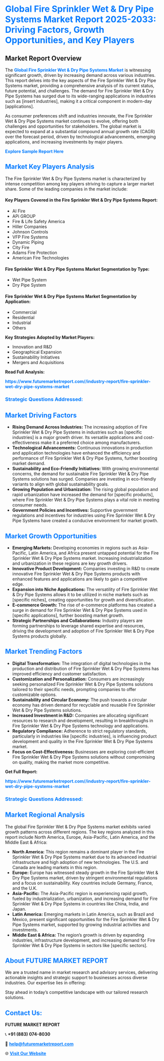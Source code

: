 <h1 style="color: #007BFF;">Global Fire Sprinkler Wet & Dry Pipe Systems Market Report 2025-2033: Driving Factors, Growth Opportunities, and Key Players</h1>

<section id="overview">
<h2>Market Report Overview</h2>
<p>The <a href="https://www.futuremarketreport.com//industry-report/fire-sprinkler-wet-dry-pipe-systems-market" style="color: #007BFF; text-decoration: none;"><strong>Global Fire Sprinkler Wet & Dry Pipe Systems Market</strong></a> is witnessing significant growth, driven by increasing demand across various industries. This report delves into the key aspects of the Fire Sprinkler Wet & Dry Pipe Systems market, providing a comprehensive analysis of its current status, future potential, and challenges. The demand for Fire Sprinkler Wet & Dry Pipe Systems has surged due to its wide-ranging applications in industries such as [insert industries], making it a critical component in modern-day [applications].</p>
<p>As consumer preferences shift and industries innovate, the Fire Sprinkler Wet & Dry Pipe Systems market continues to evolve, offering both challenges and opportunities for stakeholders. The global market is expected to expand at a substantial compound annual growth rate (CAGR) over the forecast period, driven by technological advancements, emerging applications, and increasing investments by major players.</p>
</section>

<section id="overview">
<p><a href="https://www.futuremarketreport.com//request-sample/reportId=52458" style="color: #007BFF; text-decoration: none;"><strong>Explore Sample Report Here</strong></a></p>
</section>

<section id="key-players">
<h2 style="color: #007BFF;">Market Key Players Analysis</h2>
<p>The Fire Sprinkler Wet & Dry Pipe Systems market is characterized by intense competition among key players striving to capture a larger market share. Some of the leading companies in the market include:</p>
<h4>Key Players Covered in the Fire Sprinkler Wet & Dry Pipe Systems Report:</h4>
<ul><li>AI Fire</li><li>APi GROUP</li><li>Fire &amp; Life Safety America</li><li>Hiller Companies</li><li>Johnson Controls</li><li>VFP Fire Systems</li><li>Dynamic Piping</li><li>City Fire</li><li>Adams Fire Protection</li><li>American Fire Technologies</li></ul>
<h4>Fire Sprinkler Wet & Dry Pipe Systems Market Segmentation by Type:</h4>
<ul><li>Wet Pipe System</li><li>Dry Pipe System</li></ul>

<h4>Fire Sprinkler Wet & Dry Pipe Systems Market Segmentation by Application:</h4>
<ul><li>Commercial</li><li>Residential</li><li>Industrial</li><li>Others</li></ul>
<p><strong>Key Strategies Adopted by Market Players:</strong></p>
<ul>
<li>Innovation and R&D</li>
<li>Geographical Expansion</li>
<li>Sustainability Initiatives</li>
<li>Mergers and Acquisitions</li>
</ul>
</section>

<section>
<p><strong>Read Full Analysis: </strong></p><a href="https://www.futuremarketreport.com//industry-report/fire-sprinkler-wet-dry-pipe-systems-market" style="color: #007BFF; text-decoration: none;"><strong>https://www.futuremarketreport.com//industry-report/fire-sprinkler-wet-dry-pipe-systems-market</strong></a>
<h3 style="color: #007BFF;">Strategic Questions Addressed:</h3>
</section>

<section id="driving-factors">
<h2 style="color: #007BFF;">Market Driving Factors</h2>
<ul>
<li><strong>Rising Demand Across Industries:</strong> The increasing adoption of Fire Sprinkler Wet & Dry Pipe Systems in industries such as [specific industries] is a major growth driver. Its versatile applications and cost-effectiveness make it a preferred choice among manufacturers.</li>
<li><strong>Technological Advancements:</strong> Continuous innovations in production and application technologies have enhanced the efficiency and performance of Fire Sprinkler Wet & Dry Pipe Systems, further boosting market demand.</li>
<li><strong>Sustainability and Eco-Friendly Initiatives:</strong> With growing environmental concerns, the demand for sustainable Fire Sprinkler Wet & Dry Pipe Systems solutions has surged. Companies are investing in eco-friendly variants to align with global sustainability goals.</li>
<li><strong>Growing Population and Urbanization:</strong> The rising global population and rapid urbanization have increased the demand for [specific products], where Fire Sprinkler Wet & Dry Pipe Systems plays a vital role in meeting consumer needs.</li>
<li><strong>Government Policies and Incentives:</strong> Supportive government regulations and incentives for industries using Fire Sprinkler Wet & Dry Pipe Systems have created a conducive environment for market growth.</li>
</ul>
</section>

<section id="growth-opportunities">
<h2 style="color: #007BFF;">Market Growth Opportunities</h2>
<ul>
<li><strong>Emerging Markets:</strong> Developing economies in regions such as Asia-Pacific, Latin America, and Africa present untapped potential for the Fire Sprinkler Wet & Dry Pipe Systems market. Increasing industrialization and urbanization in these regions are key growth drivers.</li>
<li><strong>Innovative Product Development:</strong> Companies investing in R&D to create innovative Fire Sprinkler Wet & Dry Pipe Systems products with enhanced features and applications are likely to gain a competitive edge.</li>
<li><strong>Expansion into Niche Applications:</strong> The versatility of Fire Sprinkler Wet & Dry Pipe Systems allows it to be utilized in niche markets such as [specific niches], creating opportunities for growth and diversification.</li>
<li><strong>E-commerce Growth:</strong> The rise of e-commerce platforms has created a surge in demand for Fire Sprinkler Wet & Dry Pipe Systems used in [specific applications], further boosting market growth.</li>
<li><strong>Strategic Partnerships and Collaborations:</strong> Industry players are forming partnerships to leverage shared expertise and resources, driving the development and adoption of Fire Sprinkler Wet & Dry Pipe Systems products globally.</li>
</ul>
</section>

<section id="trending-factors">
<h2 style="color: #007BFF;">Market Trending Factors</h2>
<ul>
<li><strong>Digital Transformation:</strong> The integration of digital technologies in the production and distribution of Fire Sprinkler Wet & Dry Pipe Systems has improved efficiency and customer satisfaction.</li>
<li><strong>Customization and Personalization:</strong> Consumers are increasingly seeking personalized Fire Sprinkler Wet & Dry Pipe Systems solutions tailored to their specific needs, prompting companies to offer customizable options.</li>
<li><strong>Sustainability and Circular Economy:</strong> The push towards a circular economy has driven demand for recyclable and reusable Fire Sprinkler Wet & Dry Pipe Systems solutions.</li>
<li><strong>Increased Investment in R&D:</strong> Companies are allocating significant resources to research and development, resulting in breakthroughs in Fire Sprinkler Wet & Dry Pipe Systems technology and applications.</li>
<li><strong>Regulatory Compliance:</strong> Adherence to strict regulatory standards, particularly in industries like [specific industries], is influencing product development and quality in the Fire Sprinkler Wet & Dry Pipe Systems market.</li>
<li><strong>Focus on Cost-Effectiveness:</strong> Businesses are exploring cost-efficient Fire Sprinkler Wet & Dry Pipe Systems solutions without compromising on quality, making the market more competitive.</li>
</ul>
</section>

<section>
<p><strong>Get Full Report: </strong></p><a href="https://www.futuremarketreport.com//industry-report/fire-sprinkler-wet-dry-pipe-systems-market" style="color: #007BFF; text-decoration: none;"><strong>https://www.futuremarketreport.com//industry-report/fire-sprinkler-wet-dry-pipe-systems-market</strong></a>
<h3 style="color: #007BFF;">Strategic Questions Addressed:</h3>
</section>


<section id="regional-analysis">
<h2 style="color: #007BFF;">Market Regional Analysis</h2>
<p>The global Fire Sprinkler Wet & Dry Pipe Systems market exhibits varied growth patterns across different regions. The key regions analyzed in this report include North America, Europe, Asia-Pacific, Latin America, and the Middle East & Africa:</p>
<ul>
<li><strong>North America:</strong> This region remains a dominant player in the Fire Sprinkler Wet & Dry Pipe Systems market due to its advanced industrial infrastructure and high adoption of new technologies. The U.S. and Canada are leading markets in this region.</li>
<li><strong>Europe:</strong> Europe has witnessed steady growth in the Fire Sprinkler Wet & Dry Pipe Systems market, driven by stringent environmental regulations and a focus on sustainability. Key countries include Germany, France, and the U.K.</li>
<li><strong>Asia-Pacific:</strong> The Asia-Pacific region is experiencing rapid growth, fueled by industrialization, urbanization, and increasing demand for Fire Sprinkler Wet & Dry Pipe Systems in countries like China, India, and Japan.</li>
<li><strong>Latin America:</strong> Emerging markets in Latin America, such as Brazil and Mexico, present significant opportunities for the Fire Sprinkler Wet & Dry Pipe Systems market, supported by growing industrial activities and investments.</li>
<li><strong>Middle East & Africa:</strong> The region’s growth is driven by expanding industries, infrastructure development, and increasing demand for Fire Sprinkler Wet & Dry Pipe Systems in sectors like [specific sectors].</li>
</ul>
</section>

<footer>
<h2 style="color: #007BFF;">About FUTURE MARKET REPORT</h2>
<p>We are a trusted name in market research and advisory services, delivering actionable insights and strategic support to businesses across diverse industries. Our expertise lies in offering:</p>

<p>Stay ahead in today’s competitive landscape with our tailored research solutions.</p>

<h2 style="color: #007BFF;">Contact Us:</h2>
<p><strong>FUTURE MARKET REPORT</strong></p>
<p>📞 <strong>+91 (883) 074-8030</strong></p>
<p>📧 <strong><a href="mailto:help@futuremarketreport.com" style="color: #007BFF;">help@futuremarketreport.com</a></strong></p>
<p>🌐 <strong><a href="https://www.futuremarketreport.com/" style="color: #007BFF;">Visit Our Website</a></strong></p>
</footer>